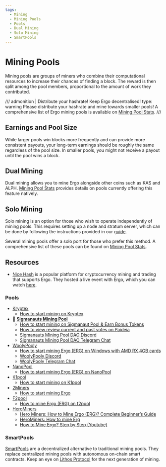 ```yaml
---
tags:
  - Mining
  - Mining Pools
  - Pools
  - Dual Mining
  - Solo Mining
  - SmartPools
---
```


# Mining Pools

Mining pools are groups of miners who combine their computational resources to increase their chances of finding a block. The reward is then split among the pool members, proportional to the amount of work they contributed.

/// admonition | Distribute your hashrate! Keep Ergo decentralised!
    type: warning
Please distribute your hashrate and mine towards smaller pools! A comprehensive list of Ergo mining pools is available on [Mining Pool Stats](https://miningpoolstats.stream/ergo).
///

## Earnings and Pool Size

While larger pools win blocks more frequently and can provide more consistent payouts, your long-term earnings should be roughly the same regardless of the pool size. In smaller pools, you might not receive a payout until the pool wins a block.

## Dual Mining

Dual mining allows you to mine Ergo alongside other coins such as KAS and ALPH. [Mining Pool Stats](https://miningpoolstats.stream/ergo) provides details on pools currently offering this feature natively.

## Solo Mining

Solo mining is an option for those who wish to operate independently of mining pools. This requires setting up a node and stratum server, which can be done by following the instructions provided in our [guide](pool.md).

Several mining pools offer a solo port for those who prefer this method. A comprehensive list of these pools can be found on [Mining Pool Stats](https://miningpoolstats.stream/ergo).

## Resources

- [Nice Hash](https://www.nicehash.com/) is a popular platform for cryptocurrency mining and trading that supports Ergo. They hosted a live event with Ergo, which you can watch [here](https://www.nicehash.com/blog/post/join-us-live-with-ergo-on-nice-talk-on-the-29th).

### Pools

- [Kryptex](https://pool.kryptex.com/erg)
  - [How to start mining on Kryptex](https://pool.kryptex.com/articles/how-to-mine-ergo-en)
- 🥇 **[Sigmanauts Mining Pool](https://sigmanauts.com/mining/)**
  - [How to start mining on Sigmanaut Pool & Earn Bonus Tokens](https://sigmanauts.com/mining/)
  - [How to view review current and past votes on Paideia](https://app.paideia.im/sigmanautsminingdao)
  - [Sigmanauts Mining Pool DAO Discord](https://discord.gg/cZMwX347Dx)
  - [Sigmanauts Mining Pool DAO Telegram Chat](https://t.me/+TPc9MRparGFjZjYx)
- [WoolyPooly](https://woolypooly.com/en/coin/erg)
  - [How to start mining Ergo (ERG) on Windows with AMD RX 4GB cards](https://www.youtube.com/watch?v=47eBVIjWYqY)
  - [WoolyPooly Discord](https://woolypooly.com/discord)
  - [WoolyPooly Telegram Chat](https://woolypooly.com/telegram)
- [NanoPool](https://ergo.nanopool.org/)
  - [How to start mining Ergo (ERG) on NanoPool](https://help.nanopool.org/hc/en-us/categories/4896043358365-Ergo-ERG-pool)
- [K1pool](https://k1pool.com/pool/erg)
  - [How to start mining on K1pool](https://k1pool.com/pool/erg/how-to-start)
- [2Miners](https://2miners.com/erg-mining-pool)
  - [How to start mining Ergo](https://erg.2miners.com/help)
- [F2pool](https://www.f2pool.com/?_ga=2.253802568.1957310317.1634436769-1506845288.1634436769)
  - [How to mine Ergo (ERG) on f2pool](https://f2pool.io/mining/guides/how-to-mine-ergo/)
- [HeroMiners](https://ergo.herominers.com/)
  - [Hero Miners: How to Mine Ergo (ERG)? Complete Beginner’s Guide](https://herominers.medium.com/how-to-mine-ergo-erg-complete-beginners-guide-608a87e89ed6)
  - [HeroMiners: How to mine Erg](https://ergo.herominers.com/#how-to-mine-ergo-erg)
  - [How to Mine Ergo? Step by Step (Youtube)](https://www.youtube.com/watch?v=4SnpCF67kyc)

### SmartPools

[SmartPools](smartpools.md) are a decentralized alternative to traditional mining pools. They replace centralized mining pools with autonomous on-chain smart contracts. Keep an eye on [Lithos Protocol](lithos.md) for the next generation of mining.
